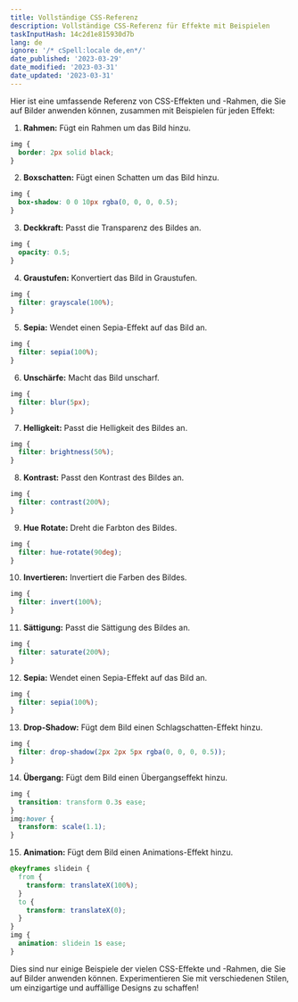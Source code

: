 ```yaml
---
title: Vollständige CSS-Referenz
description: Vollständige CSS-Referenz für Effekte mit Beispielen
taskInputHash: 14c2d1e815930d7b
lang: de
ignore: '/* cSpell:locale de,en*/'
date_published: '2023-03-29'
date_modified: '2023-03-31'
date_updated: '2023-03-31'
---
```

Hier ist eine umfassende Referenz von CSS-Effekten und -Rahmen, die Sie auf Bilder anwenden können, zusammen mit Beispielen für jeden Effekt:

1. **Rahmen:** Fügt ein Rahmen um das Bild hinzu.

```css
img {
  border: 2px solid black;
}
```


2. **Boxschatten:** Fügt einen Schatten um das Bild hinzu.

```css
img {
  box-shadow: 0 0 10px rgba(0, 0, 0, 0.5);
}
```


3. **Deckkraft:** Passt die Transparenz des Bildes an.

```css
img {
  opacity: 0.5;
}
```


4. **Graustufen:** Konvertiert das Bild in Graustufen.

```css
img {
  filter: grayscale(100%);
}
```


5. **Sepia:** Wendet einen Sepia-Effekt auf das Bild an.

```css
img {
  filter: sepia(100%);
}
```


6. **Unschärfe:** Macht das Bild unscharf.

```css
img {
  filter: blur(5px);
}
```


7. **Helligkeit:** Passt die Helligkeit des Bildes an.

```css
img {
  filter: brightness(50%);
}
```


8. **Kontrast:** Passt den Kontrast des Bildes an.

```css
img {
  filter: contrast(200%);
}
```


9. **Hue Rotate:** Dreht die Farbton des Bildes.

```css
img {
  filter: hue-rotate(90deg);
}
```


10. **Invertieren:** Invertiert die Farben des Bildes.

```css
img {
  filter: invert(100%);
}
```


11. **Sättigung:** Passt die Sättigung des Bildes an.

```css
img {
  filter: saturate(200%);
}
```


12. **Sepia:** Wendet einen Sepia-Effekt auf das Bild an.

```css
img {
  filter: sepia(100%);
}
```


13. **Drop-Shadow:** Fügt dem Bild einen Schlagschatten-Effekt hinzu.

```css
img {
  filter: drop-shadow(2px 2px 5px rgba(0, 0, 0, 0.5));
}
```


14. **Übergang:** Fügt dem Bild einen Übergangseffekt hinzu.

```css
img {
  transition: transform 0.3s ease;
}
img:hover {
  transform: scale(1.1);
}
```


15. **Animation:** Fügt dem Bild einen Animations-Effekt hinzu.

```css
@keyframes slidein {
  from {
    transform: translateX(100%);
  }
  to {
    transform: translateX(0);
  }
}
img {
  animation: slidein 1s ease;
}
```



Dies sind nur einige Beispiele der vielen CSS-Effekte und -Rahmen, die Sie auf Bilder anwenden können. Experimentieren Sie mit verschiedenen Stilen, um einzigartige und auffällige Designs zu schaffen!
